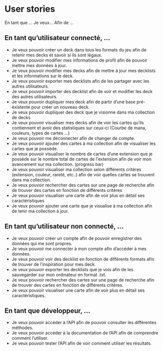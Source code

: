 # User stories
  En tant que ... Je veux... Afin de ...
## En tant qu’utilisateur connecté, ...
- Je veux pouvoir créer un deck dans tous les formats du jeu afin de retenir mes
decks et savoir si ils sont légaux.
- Je veux pouvoir modifier mes informations de profil afin de pouvoir mettre mes
données à jour.
- Je veux pouvoir modifier mes decks afin de mettre à jour mes decklists et les
informations sur le deck.
- Je veux pouvoir exporter mes decklists afin de les partager avec les autres
utilisateurs.
- Je veux pouvoir importer des decklist afin de voir et modifier les deck des autres
utilisateurs.
- Je veux pouvoir dupliquer mes deck afin de partir d’une base pré-éxistente pour
créer un nouveau deck.
- Je veux pouvoir dupliquer des deck que je visionne dans ma collection de decks
- Je veux pouvoir visualiser mes decks afin de voir les cartes qu’ils contiennent et
avoir des statistiques sur ceux-ci (Courbe de mana, couleurs, types de cartes ...)
- Je veux pouvoir me déconnecter afin de changer de compte.
- Je veux pouvoir ajouter des cartes à ma collection afin de visualiser les cartes que
je possède.
- Je veux pouvoir visualiser le nombre de cartes d’une extension que je possède sur
le nombre total de cartes de l'extension afin de voir mon avancement sur ma
collection. (progress bar)
- Je veux pouvoir visualiser ma collection selon différents critères (extension,
couleur, rareté, etc..) afin de voir quelles cartes se trouvent dans ma collection.
- Je veux pouvoir rechercher des cartes sur une page de recherche afin de trouver
des cartes en fonction de différents critères
- Je veux pouvoir visualiser une carte afin de voir plus en détail ses caractéristiques
- Je veux pouvoir ajouter une carte que je visualise à ma collection afin de tenir ma
collection à jour.
## En tant qu’utilisateur non connecté, ...
- Je veux pouvoir créer un compte afin de pouvoir enregistrer des données qui me
sont propres.
- Je veux pouvoir me connecter à mon compte afin d’accéder à mes données.
- Je veux pouvoir voir des decklist en fonction de différents formats afin de trouver
de l’inspiration pour mes deck.
- Je veux pouvoir exporter les decklists que je vois afin de les sauvegarder sur mon
ordinateur en format .txt.
- Je veux pouvoir rechercher des cartes sur une page de recherche afin de trouver
des cartes en fonction de différents critères.
- Je veux pouvoir visualiser une carte afin de voir plus en détail ses caractéristiques.
## En tant que développeur, ...
- Je veux pouvoir accéder à l’API afin de pouvoir consulter les différentes méthodes.
- Je veux pouvoir accéder à la documentation de l’API afin de comprendre comment
l’utiliser.
- Je veux pouvoir tester l’API afin de voir comment utiliser les résultats.